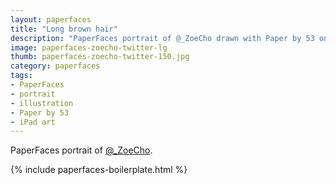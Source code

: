 ```yaml
---
layout: paperfaces
title: "Long brown hair"
description: "PaperFaces portrait of @_ZoeCho drawn with Paper by 53 on an iPad."
image: paperfaces-zoecho-twitter-lg
thumb: paperfaces-zoecho-twitter-150.jpg
category: paperfaces
tags: 
- PaperFaces
- portrait
- illustration
- Paper by 53
- iPad art
---
```


PaperFaces portrait of [@_ZoeCho](http://twitter.com/_ZoeCho).

{% include paperfaces-boilerplate.html %}